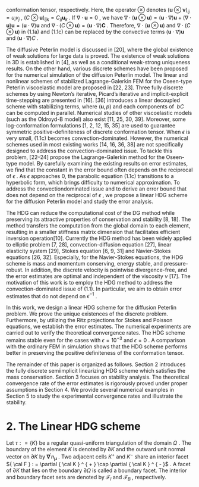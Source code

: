 conformation tensor, respectively. Here, the operator $\otimes$ denotes $( { \pmb u } \otimes { \pmb v } ) _ { i j } = u _ { i } v _ { j }$ , $( C \otimes \pmb { u } ) _ { i j k } = C _ { i j } \pmb { u } _ { k }$ . If $\nabla \cdot \pmb { u } = 0$ , we have $\nabla \cdot ( \boldsymbol { \mathbf { u } } \otimes \boldsymbol { \mathbf { u } } ) = ( \boldsymbol { \mathbf { u } } \cdot \nabla ) \boldsymbol { \mathbf { u } } + ( \nabla \cdot \boldsymbol { \mathbf { u } } ) \boldsymbol { \mathbf { u } } = ( \boldsymbol { \mathbf { u } } \cdot \nabla ) \boldsymbol { \mathbf { u } }$ and $\nabla \cdot ( C \otimes \pmb { u } ) = ( \pmb { u } \cdot \nabla ) \pmb { C }$ . Therefore, $\nabla \cdot \left( \pmb { u } \otimes \pmb { u } \right)$ and $\nabla \cdot ( C \otimes { \pmb u } )$ in (1.1a) and (1.1c) can be replaced by the convective terms $( { \pmb u } \cdot \nabla ) { \pmb u }$ and $( { \pmb u } \cdot \nabla ) C$ .  

The diffusive Peterlin model is discussed in [20], where the global existence of weak solutions for large data is proved. The existence of weak solutions in 3D is established in [4], as well as a conditional weak-strong uniqueness results. On the other hand, various discrete schemes have been proposed for the numerical simulation of the diffusion Peterlin model. The linear and nonlinear schemes of stabilized Lagrange-Galerkin FEM for the Oseen-type Peterlin viscoelastic model are proposed in [22, 23]. Three fully discrete schemes by using Newton’s iterative, Picard’s iterative and implicit-explicit time-stepping are presented in [16]. [36] introduces a linear decoupled scheme with stabilizing terms, where $( \pmb { u } , p )$ and each components of $\ b { C }$ can be computed in parallel. Numerical studies of other viscoelastic models (such as the Oldroyd-B model) also exist [11, 25, 30, 39]. Moreover, some log-conformation formulations [1, 2, 12, 15, 35] are used to guarantee symmetric positive-definiteness of discrete conformation tensor. When $\epsilon$ is very small, (1.1c) becomes convection-dominated. However, the numerical schemes used in most existing works [14, 16, 36, 38] are not specifically designed to address the convection-dominated issue. To tackle this problem, [22–24] propose the Lagrange-Galerkin method for the Oseen-type model. By carefully examining the existing results on error estimates, we find that the constant in the error bound often depends on the reciprocal of $\epsilon$ . As $\epsilon$ approaches 0, the parabolic equation (1.1c) transitions to a hyperbolic form, which brings difficulty to numerical approximation. To address the convectiondominated issue and to derive an error bound that does not depend on the reciprocal of $\epsilon$ , we propose a linear HDG scheme for the diffusion Peterlin model and study the error analysis.  

The HDG can reduce the computational cost of the DG method while preserving its attractive properties of conservation and stability [8, 18]. The method transfers the computation from the global domain to each element, resulting in a smaller stiffness matrix dimension that facilitates efficient inversion operation[10]. Currently the HDG method has been widely applied to elliptic problem [7, 28], convection-diffusion equation [27], linear elasticity system [29], Stokes equation [6, 9, 31] and Navier-Stokes equations [26, 32]. Especially, for the Navier-Stokes equations, the HDG scheme is mass and momentum conserving, energy stable, and pressure-robust. In addition, the discrete velocity is pointwise divergence-free, and the error estimates are optimal and independent of the viscosity $\nu$ [17]. The motivation of this work is to employ the HDG method to address the convection-dominated issue of (1.1). In particular, we aim to obtain error estimates that do not depend on $\epsilon ^ { - 1 }$ .  

In this work, we design a linear HDG scheme for the diffusion Peterlin problem. We prove the unique existences of the discrete problem. Furthermore, by utilizing the Ritz projections for Stokes and Poisson equations, we establish the error estimates. The numerical experiments are carried out to verify the theoretical convergence rates. The HDG scheme remains stable even for the cases with $\epsilon = 1 0 ^ { - 3 }$ and $\epsilon = 0$ . A comparison with the ordinary FEM in simulation shows that the HDG scheme performs better in preserving the positive definiteness of the conformation tensor.  

The remainder of this paper is organized as follows. Section 2 introduces the fully discrete semiimplicit linearizing HDG scheme which satisfies the mass conservation. Section 3 focuses on stability analysis. The theoretical convergence rate of the error estimates is rigorously proved under proper assumptions in Section 4. We provide several numerical examples in Section 5 to study the experimental convergence rates and illustrate the stability.  

# 2. The Linear HDG scheme  

Let $\tau : = \{ K \}$ be a regular quasi-uniform triangulation of the domain $\Omega$ . The boundary of the element $K$ is denoted by $\partial K$ and the outward unit normal vector on $\partial K$ by $\mathbf { \nabla } ^ { \prime } n _ { \mathbf { \mu } }$ . Two adjacent cells $K ^ { + }$ and $K ^ { - }$ share an interior facet ${ \cal F } : = \partial { \cal K } ^ { + } \cap \partial { \cal K } ^ { - }$ . A facet of $\partial K$ that lies on the boundary $\partial \Omega$ is called a boundary facet. The interior and boundary facet sets are denoted by $\mathcal { F } _ { I }$ and $\mathcal { F } _ { B }$ , respectively.  